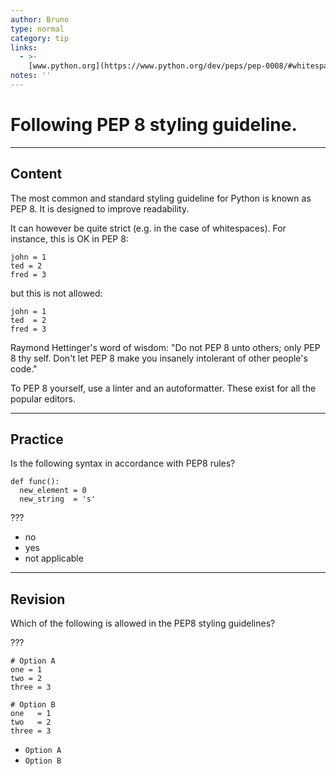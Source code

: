 ```yaml
---
author: Bruno
type: normal
category: tip
links:
  - >-
    [www.python.org](https://www.python.org/dev/peps/pep-0008/#whitespace-in-expressions-and-statements){website}
notes: ''
---
```


# Following PEP 8 styling guideline.


---

## Content

The most common and standard styling guideline for Python is known as PEP 8.
It is designed to improve readability.

It can however be quite strict (e.g. in the case of whitespaces).
For instance, this is OK in PEP 8:

```plain-text
john = 1
ted = 2
fred = 3
```

but this is not allowed:

```plain-text
john = 1
ted  = 2
fred = 3
```

Raymond Hettinger's word of wisdom:
"Do not PEP 8 unto others; only PEP 8 thy self.
Don't let PEP 8 make you insanely intolerant of other people's code."

To PEP 8 yourself, use a linter and an autoformatter. These
exist for all the popular editors.


---

## Practice

Is the following syntax in accordance with PEP8 rules?

```plain-text
def func():
  new_element = 0
  new_string  = 's'
```

???

- no
- yes
- not applicable


---

## Revision

Which of the following is allowed in the PEP8 styling guidelines?

???

```plain-text
# Option A
one = 1
two = 2
three = 3

# Option B
one   = 1
two   = 2
three = 3
```

- `Option A`
- `Option B`
 
